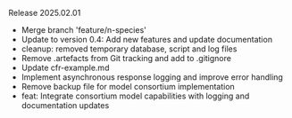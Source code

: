 Release 2025.02.01
- Merge branch 'feature/n-species'
- Update to version 0.4: Add new features and update documentation
- cleanup: removed temporary database, script and log files
- Remove .artefacts from Git tracking and add to .gitignore
- Update cfr-example.md
- Implement asynchronous response logging and improve error handling
- Remove backup file for model consortium implementation
- feat: Integrate consortium model capabilities with logging and documentation updates